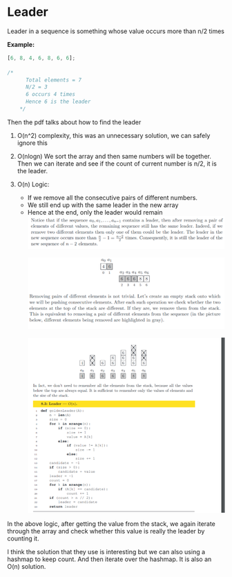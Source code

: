 # Leader

Leader in a sequence is something whose value occurs
more than n/2 times

**Example:**

```javascript
[6, 8, 4, 6, 8, 6, 6];

/*
      Total elements = 7
      N/2 = 3
      6 occurs 4 times
      Hence 6 is the leader
    */
```

Then the pdf talks about how to find the leader

1. O(n^2) complexity, this was an unnecessary solution, we can safely ignore this

2. O(nlogn)
   We sort the array and then same numbers will be together. Then we can iterate and see if the count of current number is n/2, it is the leader.

3. O(n)
   Logic:
   - If we remove all the consecutive pairs of different numbers.
   - We still end up with the same leader in the new array
   - Hence at the end, only the leader would remain
     <br />
     <img src="../../../../public/images/leaderPdfImage.png">
     <br />
     <br />
     <img src="../../../../public/images/leaderPdfImage1.png">
     <br />
     <br />
     <img src="../../../../public/images/leaderPdfImage2.png">

In the above logic, after getting the value from the stack, we again iterate through the array and check
whether this value is really the leader by counting it.

I think the solution that they use is interesting but we can also using a hashmap to keep count. And then iterate over the hashmap. It is also an O(n) solution.

